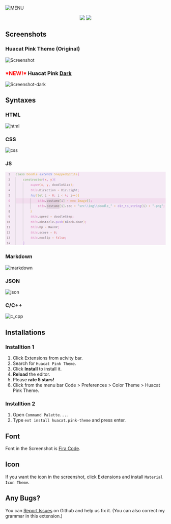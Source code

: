 ![MENU](https://github.com/huacat1017/huacat.pink-theme-0.0.1/raw/master/image/menu.png)
<p align="center"><img src="https://vsmarketplacebadges.dev/downloads-short/huacat.pink-theme.svg?style=for-the-badge&colorA=dd71b9&colorB=ed81c9&label=DOWNLOADS"> <img src="https://vsmarketplacebadges.dev/version-short/huacat.pink-theme.svg?style=for-the-badge&colorA=72696f&colorB=978c94&label=VERSION"></p>


## Screenshots
### Huacat Pink Theme (Original)
![Screenshot](https://github.com/huacat1017/huacat.pink-theme-0.0.1/raw/master/image/screenshot.png)
### <span style="color:#ff0000">**\*NEW!\***</span> Huacat Pink <ins>Dark</ins>
![Screenshot-dark](https://github.com/huacat1017/huacat.pink-theme-0.0.1/raw/master/image/dark-screenshot.png)

## Syntaxes
### HTML
![html](https://github.com/huacat1017/huacat.pink-theme-0.0.1/raw/master/syntax/html.png)
### CSS
![css](https://github.com/huacat1017/huacat.pink-theme-0.0.1/raw/master/syntax/css.png)
### JS
![js](https://github.com/huacat1017/huacat.pink-theme/raw/master/syntax/js.png)
### Markdown
![markdown](https://github.com/huacat1017/huacat.pink-theme-0.0.1/raw/master/syntax/markdown.png)
### JSON
![json](https://github.com/huacat1017/huacat.pink-theme-0.0.1/raw/master/syntax/json.png)
### C/C++
![c_cpp](https://github.com/huacat1017/huacat.pink-theme-0.0.1/raw/master/syntax/c_cpp.png)

## Installations
### Installtion 1
1. Click Extensions from acivity bar.
2. Search for `Huacat Pink Theme`.
3. Click **Install** to install it.
4. **Reload** the editor.
5. Please **rate 5 stars!**
6. Click from the menu bar Code > Preferences > Color Theme > Huacat Pink Theme.

### Installtion 2
1. Open `Command Palette...`.
2. Type `ext install huacat.pink-theme` and press enter.

## Font
Font in the Screenshot is [Fira Code](https://github.com/tonsky/FiraCode/wiki/VS-Code-Instructions).

## Icon
If you want the icon in the screenshot, click Extensions and install `Material Icon Theme`.

## Any Bugs?
You can [Report Issues](https://github.com/huacat1017/huacat.pink-theme/issues) on Github and help us fix it.
(You can also correct my grammar in this extension.)